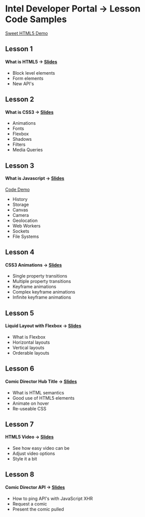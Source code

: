 # Intel Developer Portal → Lesson Code Samples  
[Sweet HTML5 Demo](http://ratiointeractive.github.com/Intel-DeveloperPortal_LessonCodeSamples/)

## Lesson 1
#### What is HTML5 → [Slides](http://www.rvl.io/nerdydork/lesson-1)
 - Block level elements
 - Form elements
 - New API's



## Lesson 2
#### What is CSS3 → [Slides](http://www.rvl.io/nerdydork/lesson-2)
 - Animations
 - Fonts
 - Flexbox
 - Shadows
 - Filters
 - Media Queries



## Lesson 3
#### What is Javascript → [Slides](http://www.rvl.io/nerdydork/lesson-3)
[Code Demo](http://ratiointeractive.github.com/Intel-DeveloperPortal_LessonCodeSamples/)
 - History
 - Storage
 - Canvas
 - Camera
 - Geolocation
 - Web Workers
 - Sockets
 - File Systems



## Lesson 4
#### CSS3 Animations → [Slides](http://www.rvl.io/nerdydork/lesson-4)
 - Single property transitions
 - Multiple property transitions
 - Keyframe animations
 - Complex keyframe animations
 - Infinite keyframe animations



## Lesson 5
#### Liquid Layout with Flexbox → [Slides](http://www.rvl.io/nerdydork/lesson-5)
 - What is Flexbox
 - Horizontal layouts
 - Vertical layouts
 - Orderable layouts



## Lesson 6
#### Comic Director Hub Title → [Slides](http://www.rvl.io/nerdydork/lesson-6)
 - What is HTML semantics
 - Good use of HTML5 elements
 - Animate on hover
 - Re-useable CSS



## Lesson 7
#### HTML5 Video → [Slides](http://www.rvl.io/nerdydork/lesson-7)
 - See how easy video can be
 - Adjust video options
 - Style it a bit



## Lesson 8
#### Comic Director API → [Slides](http://www.rvl.io/nerdydork/lesson-8)
 - How to ping API's with JavaScript XHR
 - Request a comic
 - Present the comic pulled